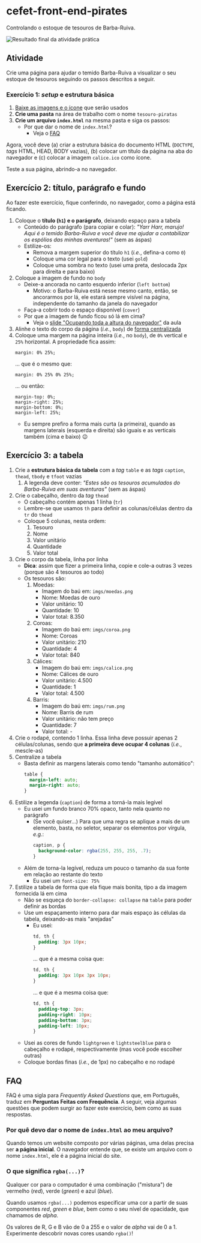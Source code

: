 # cefet-front-end-pirates

Controlando o estoque de tesouros de Barba-Ruiva.

![Resultado final da atividade prática](https://fegemo.github.io/cefet-front-end/images/piratas-e-seus-tesouros.png)

## Atividade

Crie uma página para ajudar o temido Barba-Ruiva a visualizar o seu estoque de
tesouros seguindo os passos descritos a seguir.

### Exercício 1: _setup_ e estrutura básica

1. [Baixe as imagens e o ícone][images-icon] que serão usados
1. **Crie uma pasta** na área de trabalho com o nome `tesouro-piratas`
1. **Crie um arquivo `index.html`** na mesma pasta e siga os passos:
   - Por que dar o nome de `index.html`?
     - Veja o [FAQ](#faq)

Agora, você deve (a) criar a estrutura básica do documento HTML (`DOCTYPE`,
_tags_ HTML, HEAD, BODY vazias), (b) colocar um título da página na aba do
navegador e (c) colocar a imagem `calice.ico` como ícone.

Teste a sua página, abrindo-a no navegador.

[images-icon]: https://github.com/fegemo/cefet-front-end-pirates/archive/master.zip


## Exercício 2: título, parágrafo e fundo

Ao fazer este exercício, fique conferindo, no navegador, como a página está ficando.

1. Coloque o **título (`h1`) e o parágrafo**, deixando espaço para a tabela
   - Conteúdo do parágrafo (para copiar e colar): _"Yarr Harr, marujo! Aqui é o temido Barba-Ruiva e você deve me ajudar
     a contabilizar os espólios das minhas aventuras!"_ (sem as áspas)
   - Estilize-os:
     - Remova a margem superior do título `h1` (_i.e._, defina-a como `0`)
     - Coloque uma cor legal para o texto (usei `gold`)
     - Coloque uma sombra no texto (usei uma preta, deslocada 2px para direita e para baixo)
1. Coloque a imagem de fundo no `body`
   - Deixe-a ancorada no canto esquerdo inferior (`left bottom`)
     - Motivo: o Barba-Ruiva está nesse mesmo canto, então, se ancorarmos por lá, ele estará sempre visível na página, independente do tamanho da janela do navegador
   - Faça-a cobrir todo o espaço disponível (`cover`)
   - Por que a imagem de fundo ficou só lá em cima?
     - Veja o [slide "Ocupando toda a altura do navegador"](https://fegemo.github.io/cefet-front-end/classes/html3/#ocupando-toda-altura-navegador) da aula
1. Alinhe o texto do corpo da página (_i.e._, `body`) de [forma centralizada][alinhamento-texto]
1. Coloque uma margem na página inteira (_i.e._, no `body`), de `0%`  vertical e `25%` horizontal. A propriedade fica assim:
   ```
   margin: 0% 25%;
   ```
   ... que é o mesmo que:
   ```
   margin: 0% 25% 0% 25%;
   ```
   ... ou então:
   ```
   margin-top: 0%;
   margin-right: 25%;
   margin-bottom: 0%;
   margin-left: 25%;
   ```
   - Eu sempre prefiro a forma mais curta (a primeira), quando as margens laterais (esquerda e direita) são iguais e as verticais também (cima e baixo) :wink:



[alinhamento-texto]: https://fegemo.github.io/cefet-front-end/classes/html1/#css-alinhamentoTexto

## Exercício 3: a **tabela**

1. Crie a **estrutura básica da tabela** com a _tag_ `table` e as _tags_ `caption`, `thead`, `tbody` e `tfoot` vazias
   1. A legenda deve conter: _"Estes são os tesouros acumulados do Barba-Ruiva em suas aventuras"_ (sem as áspas)
1. Crie o cabeçalho, dentro da _tag_ `thead`
   - O cabeçalho contém apenas 1 linha (`tr`)
   - Lembre-se que usamos `th` para definir as colunas/células dentro da `tr` do `thead`
   - Coloque 5 colunas, nesta ordem:
     1. Tesouro
     1. Nome
     1. Valor unitário
     1. Quantidade
     1. Valor total
1. Crie o corpo da tabela, linha por linha
   - **Dica**: assim que fizer a primeira linha, copie e cole-a outras 3 vezes (porque são 4 tesouros ao todo)
   - Os tesouros são:
     1. Moedas:
        - Imagem do baú em: `imgs/moedas.png`
        - Nome: Moedas de ouro
        - Valor unitário: 10
        - Quantidade: 10
        - Valor total: 8.350
     1. Coroas:
        - Imagem do baú em: `imgs/coroa.png`
        - Nome: Coroas
        - Valor unitário: 210
        - Quantidade: 4
        - Valor total: 840
     1. Cálices:
        - Imagem do baú em: `imgs/calice.png`
        - Nome: Cálices de ouro
        - Valor unitário: 4.500
        - Quantidade: 1
        - Valor total: 4.500
     1. Barris:
        - Imagem do baú em: `imgs/rum.png`
        - Nome: Barris de rum
        - Valor unitário: não tem preço
        - Quantidade: 7
        - Valor total: -
1. Crie o rodapé, contendo 1 linha. Essa linha deve possuir apenas 2 células/colunas, sendo que **a primeira deve ocupar 4 colunas** (_i.e._, mescle-as)
1. Centralize a tabela
   - Basta definir as margens laterais como tendo "tamanho automático":
     ```css
     table {
       margin-left: auto;
       margin-right: auto;
     }
     ```
1. Estilize a legenda (`caption`) de forma a torná-la mais legível
   - Eu usei um fundo branco 70% opaco, tanto nela quanto no parágrafo
     - (Se você quiser...) Para que uma regra se aplique a mais de um elemento, basta, no seletor, separar os elementos por vírgula, _e.g._:
       ```css
       caption, p {
         background-color: rgba(255, 255, 255, .7);
       }
       ```
   - Além de torna-la legível, reduza um pouco o tamanho da sua fonte em relação ao restante do texto
     - Eu usei um `font-size: 75%`
1. Estilize a tabela de forma que ela fique mais bonita, tipo a da imagem fornecida lá em cima
   - Não se esqueça do `border-collapse: collapse` na `table` para poder definir as bordas
   - Use um espaçamento interno para dar mais espaço às células da tabela, deixando-as mais "arejadas"
     - Eu usei:
       ```css
       td, th {
         padding: 3px 10px;        
       }
       ```
       ... que é a mesma coisa que:
       ```css
       td, th {
         padding: 3px 10px 3px 10px;        
       }
       ```
       ... e que é a mesma coisa que:
       ```css
       td, th {
         padding-top: 3px;
         padding-right: 10px;
         padding-bottom: 3px;
         padding-left: 10px;        
       }
       ```
   - Usei as cores de fundo `lightgreen` e `lightsteelblue` para o cabeçalho e rodapé, respectivamente (mas você pode escolher outras)
   - Coloque bordas finas (_i.e._, de 1px) no cabeçalho e no rodapé


## FAQ

FAQ é uma sigla para _Frequently Asked Questions_ que, em Português, traduz
em **Perguntas Feitas com Frequência**. A seguir, veja algumas questões que
podem surgir ao fazer este exercício, bem como as suas respostas.

### Por quê devo dar o nome de `index.html` ao meu arquivo?

Quando temos um website composto por várias páginas, uma delas precisa ser **a página inicial**. O navegador entende que, se existe um arquivo com o nome `index.html`, ele é a página inicial do site.


### O que significa `rgba(...)`?

Qualquer cor para o computador é uma combinação ("mistura") de vermelho (_red_),
verde (_green_) e azul (_blue_).

Quando usamos `rgba(...)` podemos especificar uma cor a partir de suas componentes _red_, _green_ e _blue_, bem como o seu nível de opacidade, que chamamos de _alpha_.

Os valores de R, G e B vão de 0 a 255 e o valor de _alpha_ vai de 0 a 1. Experimente descobrir novas cores usando `rgba()`!
